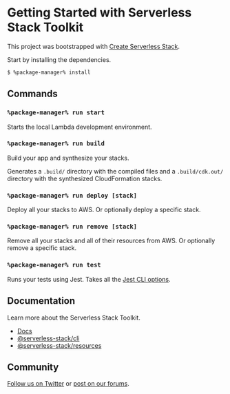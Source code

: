 # Getting Started with Serverless Stack Toolkit

This project was bootstrapped with [Create Serverless Stack](https://docs.serverless-stack.com/packages/create-serverless-stack).

Start by installing the dependencies.

```bash
$ %package-manager% install
```

## Commands

### `%package-manager% run start`

Starts the local Lambda development environment.

### `%package-manager% run build`

Build your app and synthesize your stacks.

Generates a `.build/` directory with the compiled files and a `.build/cdk.out/` directory with the synthesized CloudFormation stacks.

### `%package-manager% run deploy [stack]`

Deploy all your stacks to AWS. Or optionally deploy a specific stack.

### `%package-manager% run remove [stack]`

Remove all your stacks and all of their resources from AWS. Or optionally remove a specific stack.

### `%package-manager% run test`

Runs your tests using Jest. Takes all the [Jest CLI options](https://jestjs.io/docs/en/cli).

## Documentation

Learn more about the Serverless Stack Toolkit.

- [Docs](https://docs.serverless-stack.com)
- [@serverless-stack/cli](https://docs.serverless-stack.com/packages/cli)
- [@serverless-stack/resources](https://docs.serverless-stack.com/packages/resources)

## Community

[Follow us on Twitter](https://twitter.com/ServerlessStack) or [post on our forums](https://discourse.serverless-stack.com).
